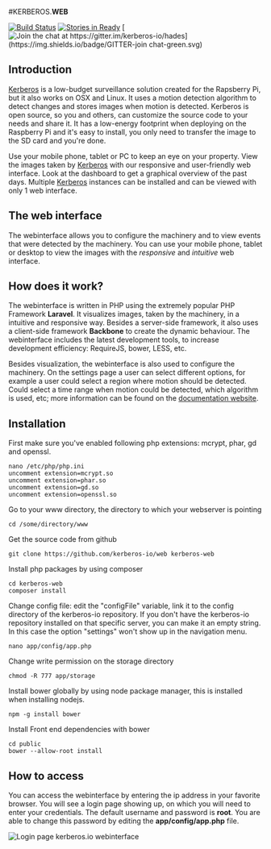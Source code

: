#KERBEROS.**WEB**

[![Build Status](https://travis-ci.org/kerberos-io/web.svg)](https://travis-ci.org/kerberos-io/web) [![Stories in Ready](https://badge.waffle.io/kerberos-io/web.svg?label=ready&title=Ready)](http://waffle.io/kerberos-io/web) [![Join the chat at https://gitter.im/kerberos-io/hades](https://img.shields.io/badge/GITTER-join chat-green.svg)](https://gitter.im/kerberos-io/hades?utm_source=badge&utm_medium=badge&utm_campaign=pr-badge&utm_content=badge)

## Introduction

[Kerberos](http://kerberos.io) is a low-budget surveillance solution created for the Rapsberry Pi, but it also works on OSX and Linux. It uses a motion detection algorithm to detect changes and stores images when motion is detected. Kerberos is open source, so you and others, can customize the source code to your needs and share it. It has a low-energy footprint when deploying on the Raspberry Pi and it's easy to install, you only need to transfer the image to the SD card and you're done.

Use your mobile phone, tablet or PC to keep an eye on your property. View the images taken by [Kerberos](http://kerberos.io) with our responsive and user-friendly web interface. Look at the dashboard to get a graphical overview of the past days. Multiple [Kerberos](http://kerberos.io) instances can be installed and can be viewed with only 1 web interface.

## The web interface

The webinterface allows you to configure the machinery and to view events that were detected by the machinery. You can use your mobile phone, tablet or desktop to view the images with the *responsive* and *intuitive* web interface.

## How does it work?

The webinterface is written in PHP using the extremely popular PHP Framework **Laravel**. It visualizes images, taken by the machinery, in a intuitive and responsive way. Besides a server-side framework, it also uses a client-side framework **Backbone** to create the dynamic behaviour. The webinterface includes the latest development tools, to increase development efficiency: RequireJS, bower, LESS, etc.

Besides visualization, the webinterface is also used to configure the machinery. On the settings page a user can select different options, for example a user could select a region where motion should be detected. Could select a time range when motion could be detected, which algorithm is used, etc; more information can be found on the [documentation website](http://doc.kerberos.io).


## Installation

First make sure you've enabled following php extensions: mcrypt, phar, gd and openssl.

    nano /etc/php/php.ini
    uncomment extension=mcrypt.so
    uncomment extension=phar.so
    uncomment extension=gd.so
    uncomment extension=openssl.so


Go to your www directory, the directory to which your webserver is pointing
	
	cd /some/directory/www

Get the source code from github

    git clone https://github.com/kerberos-io/web kerberos-web

Install php packages by using composer

    cd kerberos-web
    composer install

Change config file: edit the "configFile" variable, link it to the config directory of the kerberos-io repository. If you don't have the kerberos-io repository installed on that specific server, you can make it an empty string. In this case the option "settings" won't show up in the navigation menu.

    nano app/config/app.php

Change write permission on the storage directory

    chmod -R 777 app/storage

Install bower globally by using node package manager, this is installed when installing nodejs.

    npm -g install bower

Install Front end dependencies with bower
    
    cd public
    bower --allow-root install

## How to access

You can access the webinterface by entering the ip address in your favorite browser. You will see a login page showing up, on which you will need to enter your credentials. The default username and password is **root**. You are able to change this password by editing the **app/config/app.php** file.

![Login page kerberos.io webinterface](https://doc.kerberos.io/documentation/1.0.0/40_web/1_how-to-access.png)
